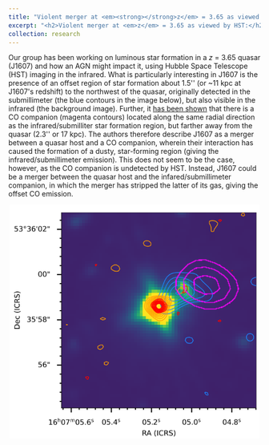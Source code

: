 ```yaml
---
title: "Violent merger at <em><strong></strong>z</em> = 3.65 as viewed by HST"
excerpt: "<h2>Violent merger at <em>z</em> = 3.65 as viewed by HST:</h2><br/><a href='/research/portfolio-2'><img src='/images/j1607_overlay.png' width='500'></a>"
collection: research
---
```


Our group has been working on luminous star formation in a <em>z</em> = 3.65 quasar (J1607) and how an AGN might impact it, using Hubble Space Telescope (HST) imaging in the infrared. What is particularly interesting in J1607 is the presence of an offset region of star formation about 1.5'' (or ~11 kpc at J1607's redshift) to the northwest of the quasar, originally detected in the submillimeter (the blue contours in the image below), but also visible in the infrared (the background image). Further, it [has been shown](https://ui.adsabs.harvard.edu/abs/2022A%26A...660A..60F/abstract) that there is a CO companion (magenta contours) located along the same radial direction as the infrared/submilliter star formation region, but farther away from the quasar (2.3'' or 17 kpc). The authors therefore describe J1607 as a merger between a quasar host and a CO companion, wherein their interaction has caused the formation of a dusty, star-forming region (giving the infrared/submillimeter emission). This does not seem to be the case, however, as the CO companion is undetected by HST. Instead, J1607 could be a merger between the quasar host and the infared/submillimeter companion, in which the merger has stripped the latter of its gas, giving the offset CO emission.

 <img src='/images/j1607_overlay.png' style="display: block; margin-left: auto; margin-right: auto;" width='500'>
